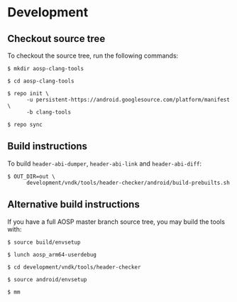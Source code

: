# Development

## Checkout source tree

To checkout the source tree, run the following commands:

    $ mkdir aosp-clang-tools

    $ cd aosp-clang-tools

    $ repo init \
          -u persistent-https://android.googlesource.com/platform/manifest \
          -b clang-tools

    $ repo sync


## Build instructions

To build `header-abi-dumper`, `header-abi-link` and `header-abi-diff`:

    $ OUT_DIR=out \
          development/vndk/tools/header-checker/android/build-prebuilts.sh


## Alternative build instructions

If you have a full AOSP master branch source tree, you may build the tools
with:

    $ source build/envsetup

    $ lunch aosp_arm64-userdebug

    $ cd development/vndk/tools/header-checker

    $ source android/envsetup

    $ mm
